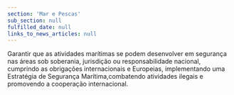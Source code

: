 ```yaml
---
section: 'Mar e Pescas'
sub_section: null
fulfilled_date: null
links_to_news_articles: null
---
```


Garantir que as atividades marítimas se podem desenvolver em segurança nas áreas sob soberania, jurisdição ou responsabilidade nacional, cumprindo as obrigações internacionais e Europeias, implementando uma Estratégia de Segurança Marítima,combatendo atividades ilegais e promovendo a cooperação internacional.